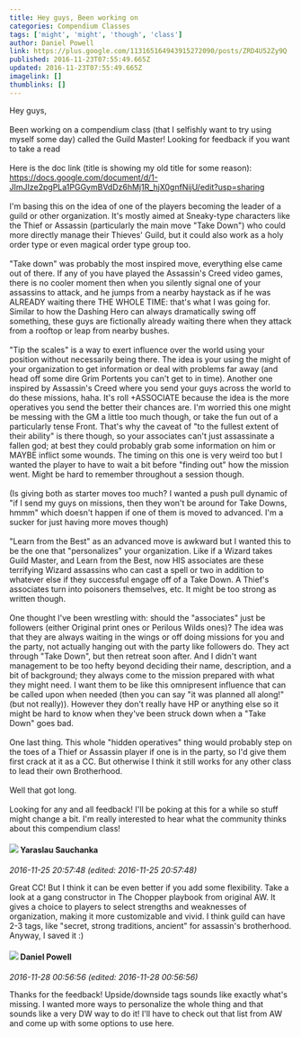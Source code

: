 ```yaml
---
title: Hey guys, Been working on
categories: Compendium Classes
tags: ['might', 'might', 'though', 'class']
author: Daniel Powell
link: https://plus.google.com/113165164943915272090/posts/ZRD4U52Zy9Q
published: 2016-11-23T07:55:49.665Z
updated: 2016-11-23T07:55:49.665Z
imagelink: []
thumblinks: []
---
```


Hey guys,<br /><br />Been working on a compendium class (that I selfishly want to try using myself some day) called the Guild Master! Looking for feedback if you want to take a read<br /><br />Here is the doc link (title is showing my old title for some reason):<br /><a href="https://docs.google.com/document/d/1-JImJIze2pgPLa1PGGymBVdDz6hMj1R_hjX0gnfNijU/edit?usp=sharing" class="ot-anchor">https://docs.google.com/document/d/1-JImJIze2pgPLa1PGGymBVdDz6hMj1R_hjX0gnfNijU/edit?usp=sharing</a><br /><br />I&#39;m basing this on the idea of one of the players becoming the leader of a guild or other organization. It&#39;s mostly aimed at Sneaky-type characters like the Thief or Assassin (particularly the main move &quot;Take Down&quot;) who could more directly manage their Thieves&#39; Guild, but it could also work as a holy order type or even magical order type group too.<br /><br />&quot;Take down&quot; was probably the most inspired move, everything else came out of there. If any of you have played the Assassin&#39;s Creed video games, there is no cooler moment then when you silently signal one of your assassins to attack, and he jumps from a nearby haystack as if he was ALREADY waiting there THE WHOLE TIME: that&#39;s what I was going for. Similar to how the Dashing Hero can always dramatically swing off something, these guys are fictionally already waiting there when they attack from a rooftop or leap from nearby bushes.<br /><br />&quot;Tip the scales&quot; is a way to exert influence over the world using your position without necessarily being there. The idea is your using the might of your organization to get information or deal with problems far away (and head off some dire Grim Portents you can&#39;t get to in time). Another one inspired by Assassin&#39;s Creed where you send your guys across the world to do these missions, haha. It&#39;s roll +ASSOCIATE because the idea is the more operatives you send the better their chances are. I&#39;m worried this one might be messing with the GM a little too much though, or take the fun out of a particularly tense Front. That&#39;s why the caveat of &quot;to the fullest extent of their ability&quot; is there though, so your associates can&#39;t just assassinate a fallen god; at best they could probably grab some information on him or MAYBE inflict some wounds. The timing on this one is very weird too but I wanted the player to have to wait a bit before &quot;finding out&quot; how the mission went. Might be hard to remember throughout a session though.<br /><br />(Is giving both as starter moves too much? I wanted a push pull dynamic of &quot;if I send my guys on missions, then they won&#39;t be around for Take Downs, hmmm&quot; which doesn&#39;t happen if one of them is moved to advanced. I&#39;m a sucker for just having more moves though)<br /><br />&quot;Learn from the Best&quot; as an advanced move is awkward but I wanted this to be the one that &quot;personalizes&quot; your organization. Like if a Wizard takes Guild Master, and Learn from the Best, now HIS associates are these terrifying Wizard assassins who can cast a spell or two in addition to whatever else if they successful engage off of a Take Down. A Thief&#39;s associates turn into poisoners themselves, etc. It might be too strong as written though.<br /><br />One thought I&#39;ve been wrestling with: should the &quot;associates&quot; just be followers (either Original print ones or Perilous Wilds ones)? The idea was that they are always waiting in the wings or off doing missions for you and the party, not actually hanging out with the party like followers do. They act through &quot;Take Down&quot;, but then retreat soon after. And I didn&#39;t want management to be too hefty beyond deciding their name, description, and a bit of background; they always come to the mission prepared with what they might need. I want them to be like this omnipresent influence that can be called upon when needed (then you can say &quot;it was planned all along!&quot; (but not really)). However they don&#39;t really have HP or anything else so it might be hard to know when they&#39;ve been struck down when a &quot;Take Down&quot; goes bad.<br /><br />One last thing. This whole &quot;hidden operatives&quot; thing would probably step on the toes of a Thief or Assassin player if one is in the party, so I&#39;d give them first crack at it as a CC. But otherwise I think it still works for any other class to lead their own Brotherhood.<br /><br />Well that got long.<br /><br />Looking for any and all feedback! I&#39;ll be poking at this for a while so stuff might change a bit. I&#39;m really interested to hear what the community thinks about this compendium class!
<div id='comment z12fxvvbplrnydty104cfvmy1xaodd5gbtc0k'>
  <h4><img src='{{site.baseurl}}//images/avatars/103177580744856918042_photo.jpg'> Yaraslau Sauchanka</h4>
      <p><cite>2016-11-25 20:57:48 (edited: 2016-11-25 20:57:48)</cite></p>
        <p>Great CC! But I think it can be even better if you add some flexibility. Take a look at a gang constructor in The Chopper playbook from original AW. It gives a choice to players to select strengths and weaknesses of organization, making it more customizable and vivid. I think guild can have 2-3 tags, like &quot;secret, strong traditions, ancient&quot; for assassin&#39;s brotherhood.<br />Anyway, I saved it :)</p>
</div>
        

<div id='comment z12fxvvbplrnydty104cfvmy1xaodd5gbtc0k'>
  <h4><img src='{{site.baseurl}}//images/avatars/113165164943915272090_photo.jpg'> Daniel Powell</h4>
      <p><cite>2016-11-28 00:56:56 (edited: 2016-11-28 00:56:56)</cite></p>
        <p>Thanks for the feedback! Upside/downside tags sounds like exactly what&#39;s missing. I wanted more ways to personalize the whole thing and that sounds like a very DW way to do it! I&#39;ll have to check out that list from AW and come up with some options to use here.</p>
</div>
        